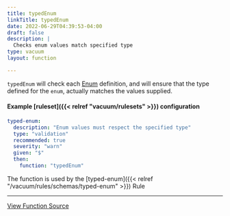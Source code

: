 ```yaml
---
title: typedEnum
linkTitle: typedEnum
date: 2022-06-29T04:39:53-04:00
draft: false
description: |
  Checks enum values match specified type
type: vacuum
layout: function

---
```


`typedEnum` will check each [Enum](https://swagger.io/docs/specification/data-models/enums/) definition, and will 
ensure that the type defined for the `enum`, actually matches the values supplied.

#### Example [ruleset]({{< relref "vacuum/rulesets" >}}) configuration

```yaml
typed-enum:
  description: "Enum values must respect the specified type"
  type: "validation"
  recommended: true
  severity: "warn"
  given: "$"
  then:
    function: "typedEnum"
```

The function is used by
the [typed-enum]({{< relref "/vacuum/rules/schemas/typed-enum" >}}) Rule

---

[View Function Source](https://github.com/daveshanley/vacuum/blob/main/functions/openapi/typed_enum.go)